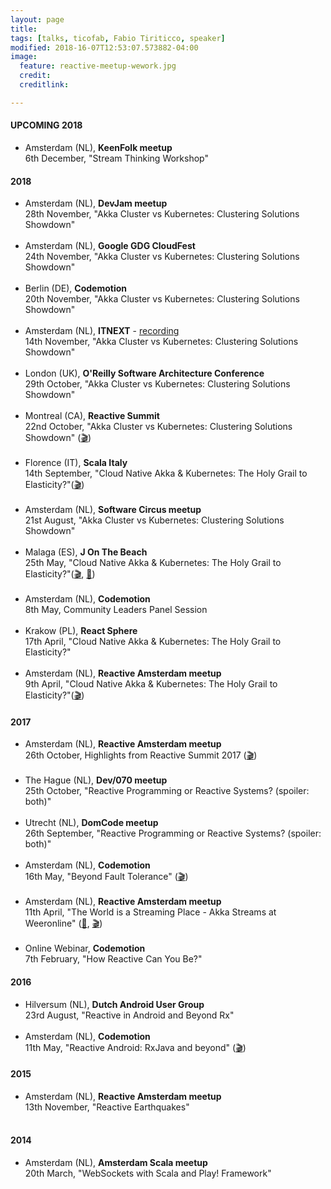 ```yaml
---
layout: page
title:
tags: [talks, ticofab, Fabio Tiriticco, speaker]
modified: 2018-16-07T12:53:07.573882-04:00
image:
  feature: reactive-meetup-wework.jpg
  credit:
  creditlink:

---
```


#### UPCOMING 2018
 
* Amsterdam (NL), **KeenFolk meetup**<br>6th December, "Stream Thinking Workshop"<br>

#### 2018

* Amsterdam (NL), **DevJam meetup**<br>28th November, "Akka Cluster vs Kubernetes: Clustering Solutions Showdown"<br><br>
* Amsterdam (NL), **Google GDG CloudFest**<br>24th November, "Akka Cluster vs Kubernetes: Clustering Solutions Showdown"<br><br>
* Berlin (DE), **Codemotion**<br>20th November, "Akka Cluster vs Kubernetes: Clustering Solutions Showdown"<br><br>
* Amsterdam (NL), **ITNEXT** - [recording](https://www.youtube.com/watch?v=v2j2SyVhzTY&t=1s)<br>14th November, "Akka Cluster vs Kubernetes: Clustering Solutions Showdown"<br><br>
* London (UK), **O'Reilly Software Architecture Conference**<br>29th October, "Akka Cluster vs Kubernetes: Clustering Solutions Showdown"<br><br>
* Montreal (CA), **Reactive Summit**<br>22nd October, "Akka Cluster vs Kubernetes: Clustering Solutions Showdown" ([🎬](https://t.co/f0b2mG6SeY))<br><br>
* Florence (IT), **Scala Italy**<br>14th September, "Cloud Native Akka & Kubernetes: The Holy Grail to Elasticity?"([🎬](https://vimeo.com/294735363))<br><br>
* Amsterdam (NL), **Software Circus meetup**<br>21st August, "Akka Cluster vs Kubernetes: Clustering Solutions Showdown"<br><br>
* Malaga (ES), **J On The Beach**<br>25th May, "Cloud Native Akka & Kubernetes: The Holy Grail to Elasticity?"([🎬](https://youtu.be/OOXRgd5yUQo), [🎤](https://youtu.be/pZgrAnORNAU))<br><br>
* Amsterdam (NL), **Codemotion**<br>8th May, Community Leaders Panel Session<br><br>
* Krakow (PL), **React Sphere**<br>17th April, "Cloud Native Akka & Kubernetes: The Holy Grail to Elasticity?"<br><br>
* Amsterdam (NL), **Reactive Amsterdam meetup**<br>9th April, "Cloud Native Akka & Kubernetes: The Holy Grail to Elasticity?"([🎬](https://youtu.be/M8P3MFmMDk4))<br>

#### 2017

* Amsterdam (NL), **Reactive Amsterdam meetup**<br>26th October, Highlights from Reactive Summit 2017 ([🎬](https://youtu.be/J1mkMYIO9gg))<br><br>
* The Hague (NL), **Dev/070 meetup**<br>25th October, "Reactive Programming or Reactive Systems? (spoiler: both)"<br><br>
* Utrecht (NL), **DomCode meetup**<br>26th September, "Reactive Programming or Reactive Systems? (spoiler: both)"<br><br>
* Amsterdam (NL), **Codemotion**<br>16th May, "Beyond Fault Tolerance" ([🎬](https://youtu.be/zgKoAfhCHVE))<br><br>
* Amsterdam (NL), **Reactive Amsterdam meetup**<br>11th April, "The World is a Streaming Place - Akka Streams at Weeronline" ([🎤](https://youtu.be/eKkeHHTSETw), [🎬](https://youtu.be/MQGXrrhGUTw))<br><br>
* Online Webinar, **Codemotion**<br>7th February, "How Reactive Can You Be?"<br> 

#### 2016

* Hilversum (NL), **Dutch Android User Group**<br>23rd August, "Reactive in Android and Beyond Rx"<br><br>
* Amsterdam (NL), **Codemotion**<br>11th May, "Reactive Android: RxJava and beyond" ([🎬](https://youtu.be/QGYzrEZEW_k))<br>

#### 2015

* Amsterdam (NL), **Reactive Amsterdam meetup**<br>13th November, "Reactive Earthquakes"<br><br>

#### 2014

* Amsterdam (NL), **Amsterdam Scala meetup**<br>20th March, "WebSockets with Scala and Play! Framework"<br>



